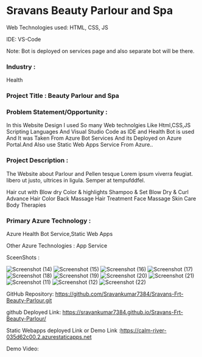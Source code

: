 # Sravans Beauty Parlour and Spa

Web Technologies used: HTML, CSS, JS

IDE: VS-Code

Note: Bot is deployed on services page and also separate bot will be there.

### Industry :
Health


### Project Title : Beauty Parlour and Spa



### Problem Statement/Opportunity :

In this Website Design I used So many Web technolgies Like Html,CSS,JS Scripting Languages And Visual Studio Code as IDE and Health Bot is used And It was Taken From Azure Bot Services And its Deployed on Azure Portal.And Also use Static Web Apps Service From Azure..




### Project Description : 

The Website about Parlour  and Pellen tesque Lorem ipsum viverra feugiat. libero ut justo, ultrices in ligula. Semper at tempufddfel.

Hair cut with Blow dry
Color & highlights
Shampoo & Set
Blow Dry & Curl
Advance Hair Color
Back Massage
Hair Treatment
Face Massage
Skin Care
Body Therapies


### Primary Azure Technology :
Azure Health Bot Service,Static Web Apps


Other Azure Technologies :
App Service

SceenShots :

![Screenshot (14)](https://user-images.githubusercontent.com/116822221/204102444-519b7ad2-76ae-43c8-8559-b15041c5fb81.png)
![Screenshot (15)](https://user-images.githubusercontent.com/116822221/204102448-16698632-b4a2-4a61-9e17-07e62b259840.png)
![Screenshot (16)](https://user-images.githubusercontent.com/116822221/204102449-95d91a11-6b34-4b6c-86b9-ba125acaf2a7.png)
![Screenshot (17)](https://user-images.githubusercontent.com/116822221/204102451-02bebce9-1b18-4481-aaa8-943513330c14.png)
![Screenshot (18)](https://user-images.githubusercontent.com/116822221/204102452-36c1a314-5df2-4fd1-9726-2cb072661144.png)
![Screenshot (19)](https://user-images.githubusercontent.com/116822221/204102453-ec0cc51d-86f5-40a5-8e8a-9800496fa80e.png)
![Screenshot (20)](https://user-images.githubusercontent.com/116822221/204102454-c618b944-c8e0-4ba0-aadc-e510ab0f75c9.png)
![Screenshot (21)](https://user-images.githubusercontent.com/116822221/204102456-d8ff458a-ad6f-4e51-93c6-433ecdf29b54.png)
![Screenshot (11)](https://user-images.githubusercontent.com/116822221/204102457-7356e8b4-98e5-4444-97ae-c9c089a393c9.png)
![Screenshot (12)](https://user-images.githubusercontent.com/116822221/204102458-eb22412a-d34b-46fc-8a29-2a11e6a6b7b4.png)
![Screenshot (22)](https://user-images.githubusercontent.com/116822221/204103896-c79b18b1-d47a-4c95-bb24-9d01ab76ed78.png)


GitHub Repository: https://github.com/Sravankumar7384/Sravans-Frt-Beauty-Parlour.git


github Deployed Link: https://sravankumar7384.github.io/Sravans-Frt-Beauty-Parlour/


Static Webapps deployed Link or Demo Link :https://calm-river-035d62c00.2.azurestaticapps.net


Demo Video:




